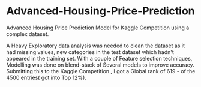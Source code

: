 # Advanced-Housing-Price-Prediction
Advanced Housing Price Prediction Model for  Kaggle Competition using a complex dataset.

A Heavy Exploratory data analysis was needed to clean the dataset as it had missing values, new categories in the test dataset which hadn't appeared in the training set.
With a couple of Feature selection techniques, Modelling was done on blend-stack of Several models to improve accuracy.
Submitting this to the Kaggle Competition , I got a Global rank of 619 - of the 4500 entries( got into Top 12%).
